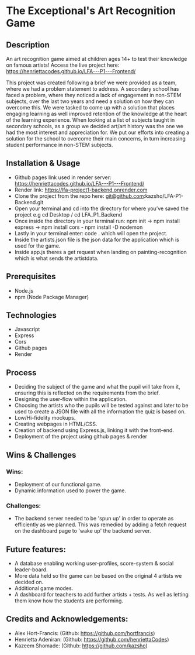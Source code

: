 # The Exceptional's Art Recognition Game

## Description

An art recognition game aimed at children ages 14+ to test their knowledge on famous artists! Access the live project here: https://henriettacodes.github.io/LFA---P1---Frontend/

This project was created following a brief we were provided as a team, where we had a problem statement to address. A secondary school has faced a problem, where they noticed a lack of engagement in non-STEM subjects, over the last two years and need a solution on how they can overcome this. We were tasked to come up with a solution that places engaging learning as well improved retention of the knowledge at the heart of the learning experience. When looking at a list of subjects taught in secondary schools, as a group we decided art/art history was the one we had the most interest and appreciation for. We put our efforts into creating a solution for the school to overcome their main concerns, in turn increasing student performance in non-STEM subjects.

## Installation & Usage
* Github pages link used in render server: https://henriettacodes.github.io/LFA---P1---Frontend/
* Render link: https://lfa-project1-backend.onrender.com
* Clone the project from the repo here: git@github.com:kazsho/LFA-P1-Backend.git
* Open your terminal and cd into the directory for where you’ve saved the project e.g cd Desktop / cd LFA_P1_Backend
* Once inside the directory in your terminal run: npm init → npm install express → npm install cors - npm install -D nodemon
* Lastly in your terminal enter: code . which will open the project.
* Inside the artists.json file is the json data for the application which is used for the game.
* Inside app.js theres a get request when landing on painting-recognition which is what sends the artistdata.

## Prerequisites
* Node.js
* npm (Node Package Manager)

## Technologies 
* Javascript
* Express
* Cors
* Github pages
* Render

## Process
* Deciding the subject of the game and what the pupil will take from it, ensuring this is reflected on the requirements from the brief.
* Designing the user-flow within the application.
* Choosing the artists who the pupils will be tested against and later to be used to create a JSON file with all the information the quiz is based on.
* Low/Hi-fidelity mockups.
* Creating webpages in HTML/CSS.
* Creation of backend using Express.js, linking it with the front-end.
* Deployment of the project using github pages & render

## Wins & Challenges 
### Wins:
* Deployment of our functional game.
* Dynamic information used to power the game.

### Challenges:
* The backend server needed to be 'spun up' in order to operate as efficiently as we planned. This was remedied by adding a fetch request on the dashboard page to 'wake up' the backend server.

## Future features:
* A database enabling working user-profiles, score-system & social leader-board.
* More data held so the game can be based on the original 4 artists we decided on.
* Additional game modes.
* A dashboard for teachers to add further artists + tests. As well as letting them know how the students are performing.

## Credits and Acknowledgements:
* Alex Hort-Francis: (Github: https://github.com/hortfrancis)
* Henrietta Adeniran: (Github: https://github.com/henriettaCodes)
* Kazeem Shomade: (Github: https://github.com/kazsho)
